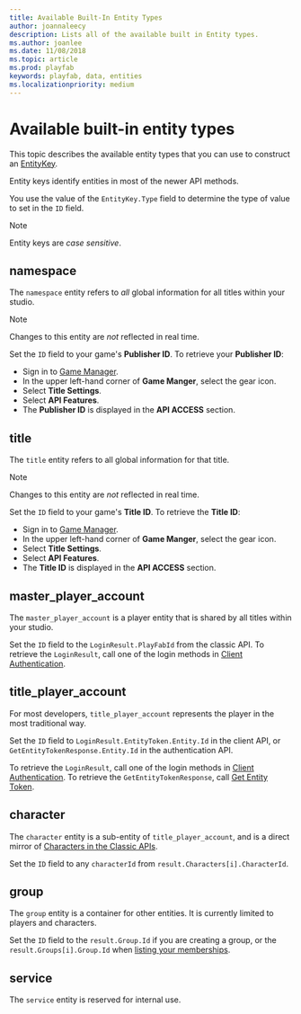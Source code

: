 ```yaml
---
title: Available Built-In Entity Types
author: joannaleecy
description: Lists all of the available built in Entity types.
ms.author: joanlee
ms.date: 11/08/2018
ms.topic: article
ms.prod: playfab
keywords: playfab, data, entities
ms.localizationpriority: medium
---
```


# Available built-in entity types

This topic describes the available entity types that you can use to construct an [EntityKey](../../../api-references/events/data-types/entitykey.md).

Entity keys identify entities in most of the newer API methods.

You use the value of the `EntityKey.Type` field to determine the type of value to set in the `ID` field.

> [!NOTE]
> Entity keys are *case sensitive*.

## namespace

The `namespace` entity refers to *all* global information for all titles within your studio.

> [!NOTE]
> Changes to this entity are *not* reflected in real time.

Set the `ID` field to your game's **Publisher ID**. To retrieve your **Publisher ID**:

- Sign in to [Game Manager](https://playfab.com/).
- In the upper left-hand corner of **Game Manger**, select the gear icon.
- Select **Title Settings**.
- Select **API Features**.
- The **Publisher ID** is displayed in the **API ACCESS** section.

## title

The `title` entity refers to all global information for that title.

> [!NOTE]
> Changes to this entity are *not* reflected in real time.

Set the `ID` field to your game's **Title ID**. To retrieve the **Title ID**:

- Sign in to [Game Manager](https://playfab.com/).
- In the upper left-hand corner of **Game Manger**, select the gear icon.
- Select **Title Settings**.
- Select **API Features**.
- The **Title ID** is displayed in the **API ACCESS** section.

## master_player_account

The `master_player_account` is a player entity that is shared by all titles within your studio.

Set the `ID` field to the `LoginResult.PlayFabId` from the classic API. To retrieve the `LoginResult`, call one of the login methods in [Client Authentication](xref:titleid.playfabapi.com.client.authentication).

## title_player_account

For most developers, `title_player_account` represents the player in the most traditional way.

Set the `ID` field to `LoginResult.EntityToken.Entity.Id` in the client API, or `GetEntityTokenResponse.Entity.Id` in the authentication API.

To retrieve the `LoginResult`, call one of the login methods in [Client Authentication](xref:titleid.playfabapi.com.client.authentication).
To retrieve the `GetEntityTokenResponse`, call [Get Entity Token](xref:titleid.playfabapi.com.authentication.authentication.getentitytoken).

## character

The `character` entity is a sub-entity of `title_player_account`, and is a direct mirror of [Characters in the Classic APIs](xref:titleid.playfabapi.com.client.characters.getalluserscharacters).

Set the `ID` field to any `characterId` from `result.Characters[i].CharacterId`.

## group

The `group` entity is a container  for other entities. It is currently limited to players and characters.

Set the `ID` field to the `result.Group.Id` if you are creating a group, or the `result.Groups[i].Group.Id` when [listing your memberships](xref:titleid.playfabapi.com.groups.groups.listmembership).

## service

The `service` entity is reserved for internal use.
